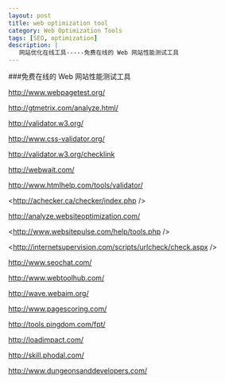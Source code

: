 ```yaml
---
layout: post
title: web optimization tool
category: Web Optimization Tools
tags: [SEO, optimization]
description: | 
   网站优化在线工具-----免费在线的 Web 网站性能测试工具 
---
```


###免费在线的 Web 网站性能测试工具

<http://www.webpagetest.org/>

<http://gtmetrix.com/analyze.html/>

<http://validator.w3.org/>

<http://www.css-validator.org/>

<http://validator.w3.org/checklink>

<http://webwait.com/>

<http://www.htmlhelp.com/tools/validator/>

<http://achecker.ca/checker/index.php />

<http://analyze.websiteoptimization.com/>

<http://www.websitepulse.com/help/tools.php />

<http://internetsupervision.com/scripts/urlcheck/check.aspx />

<http://www.seochat.com/>

<http://www.webtoolhub.com/>

<http://wave.webaim.org/>

<http://www.pagescoring.com/>

<http://tools.pingdom.com/fpt/>

<http://loadimpact.com/>

<http://skill.phodal.com/>

<http://www.dungeonsanddevelopers.com/>
